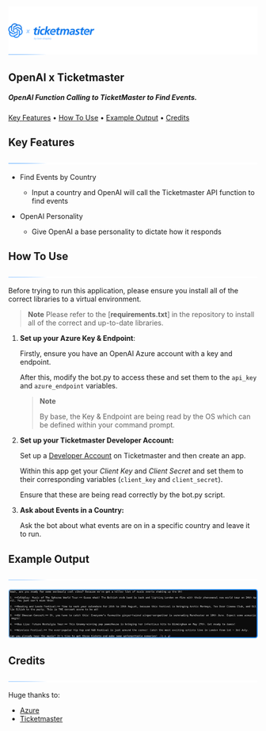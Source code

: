 ![Logo](gh-assets/Ticketmaster_Logo.png)

<h2>OpenAI x Ticketmaster</h2>

<h5>OpenAI Function Calling to TicketMaster to Find Events.</h5>



<p>
  <a href="#key-features">Key Features</a> •
  <a href="#how-to-use">How To Use</a> •
  <a href="#example-output">Example Output</a> •
  <a href="#credits">Credits</a> 
</p>



## Key Features

![Underline](gh-assets/Underline.png)

* Find Events by Country
  - Input a country and OpenAI will call the Ticketmaster API function to find events
  
* OpenAI Personality
  - Give OpenAI a base personality to dictate how it responds
  
    

## How To Use

![Underline](gh-assets/Underline.png)

Before trying to run this application, please ensure you install all of the correct libraries to a virtual environment.

> **Note**
> Please refer to the [**requirements.txt**] in the repository to install all of the correct and up-to-date libraries.



1) **Set up your Azure Key & Endpoint**:

   Firstly, ensure you have an OpenAI Azure account with a key and endpoint.

   After this, modify the bot.py to access these and set them to the `api_key` and `azure_endpoint` variables.

   > **Note**
   >
   > By base, the Key & Endpoint are being read by the OS which can be defined within your command prompt.
2. **Set up your Ticketmaster Developer Account:**

   Set up a [Developer Account](https://developer-acct.ticketmaster.com/user/login) on Ticketmaster and then create an app.

   Within this app get your *Client Key* and *Client Secret* and set them to their corresponding variables (`client_key` and `client_secret`).

   Ensure that these are being read correctly by the bot.py script.

3. **Ask about Events in a Country:**

   Ask the bot about what events are on in a specific country and leave it to run.




## Example Output

![Underline](gh-assets/Underline.png)

![Underline](gh-assets/Exampleoutput.png)



## Credits

![Underline](gh-assets/Underline.png)

Huge thanks to:

- [Azure](https://azure.microsoft.com/en-gb/pricing/purchase-options/azure-account/search?icid=free-search&ef_id=_k_CjwKCAiA3ZC6BhBaEiwAeqfvyjldSpYmnBiBxu3p14RMM4OA8yQiS7emMeiyQpGL3UymUj-DJfJwYxoCEGsQAvD_BwE_k_&OCID=AIDcmm3bvqzxp1_SEM__k_CjwKCAiA3ZC6BhBaEiwAeqfvyjldSpYmnBiBxu3p14RMM4OA8yQiS7emMeiyQpGL3UymUj-DJfJwYxoCEGsQAvD_BwE_k_&gad_source=1&gclid=CjwKCAiA3ZC6BhBaEiwAeqfvyjldSpYmnBiBxu3p14RMM4OA8yQiS7emMeiyQpGL3UymUj-DJfJwYxoCEGsQAvD_BwE)
- [Ticketmaster](https://developer-acct.ticketmaster.com/user/login)
